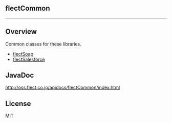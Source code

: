 flectCommon
-----------------
-----------------

Overview
--------
Common classes for these libraries.

- [flectSoap](https://github.com/shunjikonishi/flectSoap)
- [flectSalesforce](https://github.com/shunjikonishi/flectSalesforce)

JavaDoc
-------
http://oss.flect.co.jp/apidocs/flectCommon/index.html

License
-------
MIT
